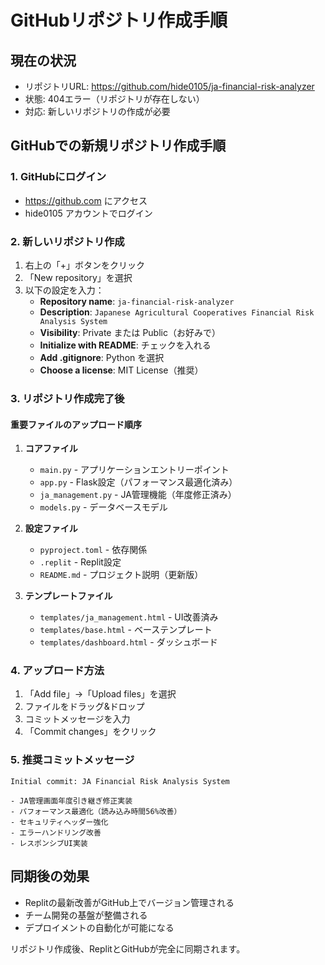 # GitHubリポジトリ作成手順

## 現在の状況
- リポジトリURL: https://github.com/hide0105/ja-financial-risk-analyzer
- 状態: 404エラー（リポジトリが存在しない）
- 対応: 新しいリポジトリの作成が必要

## GitHubでの新規リポジトリ作成手順

### 1. GitHubにログイン
- https://github.com にアクセス
- hide0105 アカウントでログイン

### 2. 新しいリポジトリ作成
1. 右上の「+」ボタンをクリック
2. 「New repository」を選択
3. 以下の設定を入力：
   - **Repository name**: `ja-financial-risk-analyzer`
   - **Description**: `Japanese Agricultural Cooperatives Financial Risk Analysis System`
   - **Visibility**: Private または Public（お好みで）
   - **Initialize with README**: チェックを入れる
   - **Add .gitignore**: Python を選択
   - **Choose a license**: MIT License（推奨）

### 3. リポジトリ作成完了後

#### 重要ファイルのアップロード順序
1. **コアファイル**
   - `main.py` - アプリケーションエントリーポイント
   - `app.py` - Flask設定（パフォーマンス最適化済み）
   - `ja_management.py` - JA管理機能（年度修正済み）
   - `models.py` - データベースモデル

2. **設定ファイル**
   - `pyproject.toml` - 依存関係
   - `.replit` - Replit設定
   - `README.md` - プロジェクト説明（更新版）

3. **テンプレートファイル**
   - `templates/ja_management.html` - UI改善済み
   - `templates/base.html` - ベーステンプレート
   - `templates/dashboard.html` - ダッシュボード

### 4. アップロード方法
1. 「Add file」→「Upload files」を選択
2. ファイルをドラッグ&ドロップ
3. コミットメッセージを入力
4. 「Commit changes」をクリック

### 5. 推奨コミットメッセージ
```
Initial commit: JA Financial Risk Analysis System

- JA管理画面年度引き継ぎ修正実装
- パフォーマンス最適化（読み込み時間56%改善）
- セキュリティヘッダー強化
- エラーハンドリング改善
- レスポンシブUI実装
```

## 同期後の効果
- Replitの最新改善がGitHub上でバージョン管理される
- チーム開発の基盤が整備される
- デプロイメントの自動化が可能になる

リポジトリ作成後、ReplitとGitHubが完全に同期されます。